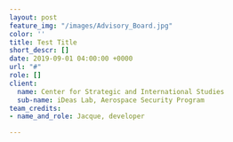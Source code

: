 ```yaml
---
layout: post
feature_img: "/images/Advisory_Board.jpg"
color: ''
title: Test Title
short_descr: []
date: 2019-09-01 04:00:00 +0000
url: "#"
role: []
client:
  name: Center for Strategic and International Studies
  sub-name: iDeas Lab, Aerospace Security Program
team_credits:
- name_and_role: Jacque, developer

---
```

